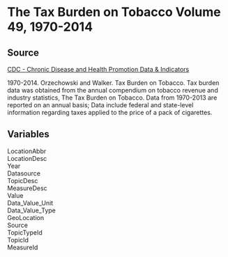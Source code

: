 # The Tax Burden on Tobacco Volume 49, 1970-2014

## Source
[CDC - Chronic Disease and Health Promotion Data & Indicators](https://chronicdata.cdc.gov/Policy/The-Tax-Burden-on-Tobacco-Volume-49-1970-2014/7nwe-3aj9)

1970-2014. Orzechowski and Walker. Tax Burden on Tobacco. Tax burden data was obtained from the annual compendium on tobacco revenue and industry statistics, The Tax Burden on Tobacco. Data from 1970-2013 are reported on an annual basis; Data include federal and state-level information regarding taxes applied to the price of a pack of cigarettes.

## Variables
LocationAbbr  
LocationDesc  
Year  
Datasource  
TopicDesc  
MeasureDesc  
Value  
Data_Value_Unit  
Data_Value_Type  
GeoLocation  
Source  
TopicTypeId  
TopicId  
MeasureId  
